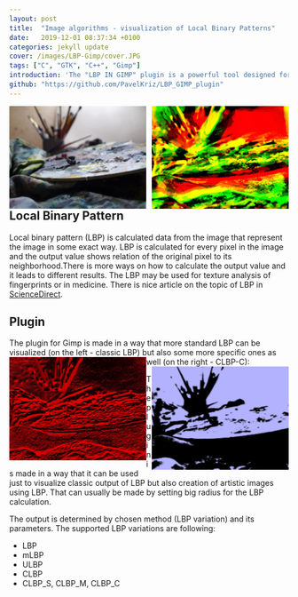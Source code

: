 ```yaml
---
layout: post
title:  "Image algorithms - visualization of Local Binary Patterns"
date:   2019-12-01 08:37:34 +0100
categories: jekyll update
cover: /images/LBP-Gimp/cover.JPG
tags: ["C", "GTK", "C++", "Gimp"]
introduction: 'The "LBP IN GIMP" plugin is a powerful tool designed for GIMP, the popular image editing software. This plugin allows users to visualize various Local Binary Pattern (LBP) variations in images, making it useful for tasks like texture analysis in fields such as fingerprint recognition and medicine. Whether you need to visualize classic LBP or create artistic images using LBP with custom parameters, this plugin offers a versatile solution. It supports multiple LBP variations and provides a bridge between image processing and artistic creativity.'
github: "https://github.com/PavelKriz/LBP_GIMP_plugin"
---
```



<img style="float:left;" src="/images/LBP-Gimp/testImage.JPG"
            width="49%">

<img style="float:right;" src="/images/LBP-Gimp/LBP190r16p.JPG"
            width="49%">

## Local Binary Pattern

Local binary pattern (LBP) is calculated data from the image that represent the image in some exact way. LBP is calculated for every pixel in the image and the output value shows relation of the original pixel to its neighborhood.There is more ways on how to calculate the output value and it leads to different results. The LBP may be used for texture analysis of fingerprints or in medicine. There is nice article on the topic of LBP in [ScienceDirect](https://www.sciencedirect.com/topics/engineering/local-binary-pattern).

## Plugin

The plugin for Gimp is made in a way that more standard LBP can be visualized (on the left - classic LBP) but also some more specific ones as well (on the right - CLBP-C):
<img style="float:left;" src="/images/LBP-Gimp/LBP10r8p.JPG" width="49%">
 <img style="float:right;" src="/images/LBP-Gimp/CLBP_C10r8p.JPG" width="49%">

The plugin is made in a way that it can be used just to visualize classic output of LBP but also creation of artistic images using LBP. That can usually be made by setting big radius for the LBP calculation. 

The output is determined by chosen method (LBP variation) and its parameters. The supported LBP variations are following: 

 * LBP
 * mLBP
 * ULBP
 * CLBP
 * CLBP_S, CLBP_M, CLBP_C

<br>
